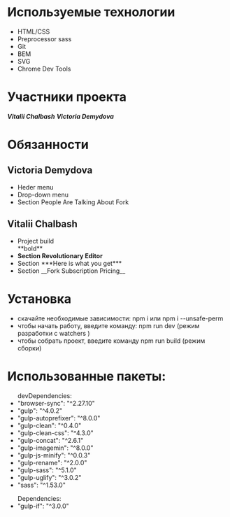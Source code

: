 # Используемые технологии
<ul>
<li>HTML/CSS</li>
<li>Preprocessor sass</li>
<li>Git</li>
<li>BEM</li>
<li>SVG</li>
<li>Chrome Dev Tools</li>
</ul>

# Участники проекта
***Vitalii Chalbash***
***Victoria Demydova***


# Обязанности
## Victoria Demydova 
<ul>
<li>Heder menu</li>
<li>Drop-down menu</li>
<li>Section <bold>People Are Talking About Fork</bold></li>
</ul>

## Vitalii Chalbash
<ul>
<li>Project build</li>
**bold**
<li style="font-weight: bold">Section Revolutionary Editor</li>
<li>Section ***Here is what you get***</li>
<li>Section __Fork Subscription Pricing__</li>
</ul>

# Установка
<ul>
<li>скачайте необходимые зависимости: npm i или npm i --unsafe-perm</li>
<li>чтобы начать работу, введите команду: npm run dev (режим разработки c watchers )
</li>
<li>чтобы собрать проект, введите команду npm run build (режим сборки)</li>
</ul>

# Использованные пакеты:
<ul>devDependencies:
<li>"browser-sync": "^2.27.10"</li>
<li>"gulp": "^4.0.2"</li>
<li> "gulp-autoprefixer": "^8.0.0"</li>
<li> "gulp-clean": "^0.4.0"</li>
<li>"gulp-clean-css": "^4.3.0"</li>
<li>"gulp-concat": "^2.6.1"</li>
<li>"gulp-imagemin": "^8.0.0"</li>
<li> "gulp-js-minify": "^0.0.3"</li>
<li>"gulp-rename": "^2.0.0"</li>
<li>"gulp-sass": "^5.1.0"</li>
<li>"gulp-uglify": "^3.0.2"</li>
<li>"sass": "^1.53.0"</li>
</ul>
<ul>Dependencies:
<li>"gulp-if": "^3.0.0"</li>
</ul>
